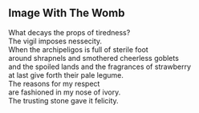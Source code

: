 Image With The Womb
-------------------
What decays the props of tiredness?  
The vigil imposes nessecity.  
When the archipeligos is full of sterile foot  
around shrapnels and smothered cheerless goblets  
and the spoiled lands and the fragrances of strawberry  
at last give forth their pale legume.  
The reasons for my respect  
are fashioned in my nose of ivory.  
The trusting stone gave it felicity.  
